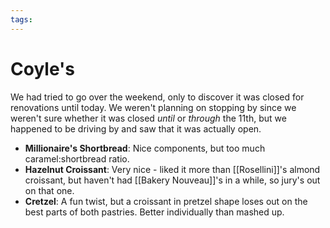 ```yaml
---
tags:
---
```


# Coyle's

We had tried to go over the weekend, only to discover it was closed for
renovations until today. We weren't planning on stopping by since we weren't
sure whether it was closed *until* or *through* the 11th, but we happened to be
driving by and saw that it was actually open.

- **Millionaire's Shortbread**: Nice components, but too much caramel:shortbread
  ratio.
- **Hazelnut Croissant**: Very nice - liked it more than [[Rosellini]]'s almond
  croissant, but haven't had [[Bakery Nouveau]]'s in a while, so jury's out on
  that one.
- **Cretzel**: A fun twist, but a croissant in pretzel shape loses out on the
  best parts of both pastries. Better individually than mashed up.
